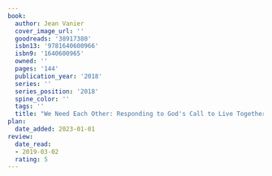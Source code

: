 ```yaml
---
book:
  author: Jean Vanier
  cover_image_url: ''
  goodreads: '38917380'
  isbn13: '9781640600966'
  isbn9: '1640600965'
  owned: ''
  pages: '144'
  publication_year: '2018'
  series: ''
  series_position: '2018'
  spine_color: ''
  tags: ''
  title: "We Need Each Other: Responding to God's Call to Live Together"
plan:
  date_added: 2023-01-01
review:
  date_read:
  - 2019-03-02
  rating: 5
---
```

